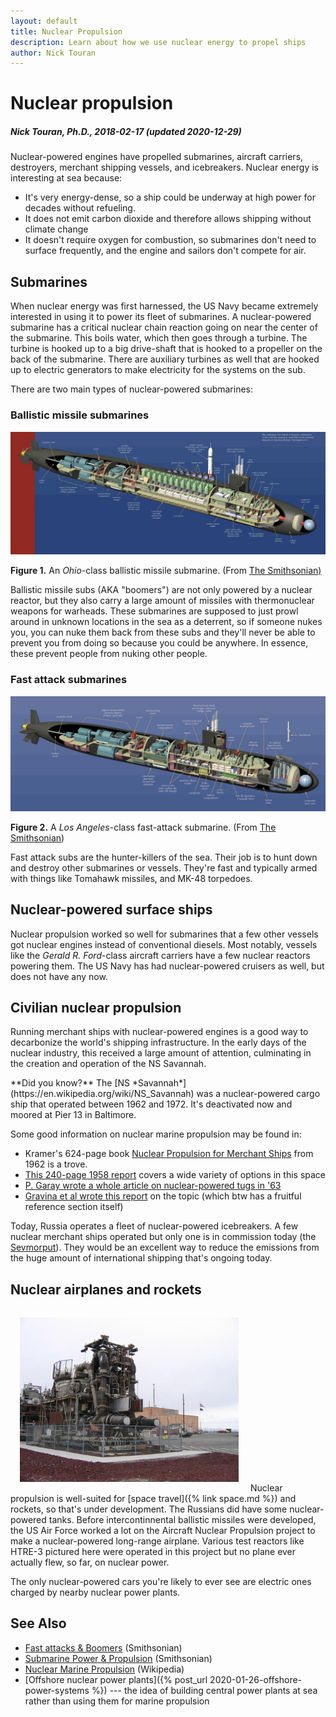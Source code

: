 ```yaml
---
layout: default
title: Nuclear Propulsion
description: Learn about how we use nuclear energy to propel ships
author: Nick Touran
---
```

<div class="row">
<div class="col-md-8" markdown="1">

# Nuclear propulsion
##### *Nick Touran, Ph.D., 2018-02-17 (updated 2020-12-29)*

Nuclear-powered engines have propelled submarines, aircraft carriers, destroyers, merchant
shipping vessels, and icebreakers.  Nuclear energy is interesting at sea because:

* It's very energy-dense, so a ship could be underway at high power for decades without 
refueling. 
* It does not emit carbon dioxide and therefore allows shipping without climate change
* It doesn't require oxygen for combustion, so submarines don't need to surface frequently, and
the engine and sailors don't compete for air. 


## Submarines

When nuclear energy was first harnessed, the US Navy became extremely
interested in using it to power its fleet of submarines. 
A nuclear-powered submarine has a critical nuclear chain reaction going 
on near the center of the submarine. This boils water, which then 
goes through a turbine. The turbine is hooked up to a big drive-shaft 
that is hooked to a propeller on the back of the submarine. There are
auxiliary turbines as well that are hooked up to electric generators
to make electricity for the systems on the sub. 

There are two main types of nuclear-powered submarines:

### Ballistic missile submarines
<a href="/img/sub-boomer-cutaway.jpg"><img class="img img-responsive" src="/img/sub-boomer-cutaway.jpg" alt="A ballistic missile submarine cutaway from the Smithsonian"/></a>
<p class="caption"><strong>Figure 1.</strong> An <em>Ohio</em>-class ballistic missile submarine. (From <a href="http://americanhistory.si.edu/subs/const/anatomy/boomers/index.html#">The Smithsonian)</a></p>
Ballistic missile subs (AKA "boomers") are not only
powered by a nuclear reactor, but they also carry a large amount 
of missiles with thermonuclear weapons for warheads. These submarines
are supposed to just prowl around in unknown locations in the sea as a 
deterrent, so if someone nukes you, you can nuke them back from these subs
and they'll never be able to prevent you from doing so because you could
be anywhere. In essence, these prevent people from nuking other people.  

### Fast attack submarines
<a href="/img/sub-fast-attack-cutaway.jpg"><img class="img img-responsive" src="/img/sub-fast-attack-cutaway.jpg" alt="A fast attack submarine cutaway from the Smithsonian."/></a>
<p class="caption"><strong>Figure 2.</strong> A <em>Los Angeles</em>-class fast-attack submarine. (From <a href="http://americanhistory.si.edu/subs/const/anatomy/attacks/index.html">The Smithsonian</a>)</p>
Fast attack subs are the hunter-killers of the sea. 
Their job is to hunt down and destroy other submarines or vessels. 
They're fast and typically armed with things like Tomahawk missiles,
and MK-48 torpedoes. 


## Nuclear-powered surface ships

Nuclear propulsion worked so well for submarines that a few other
vessels got nuclear engines instead of conventional
diesels. Most notably, vessels like the *Gerald R. Ford*-class
aircraft carriers have a few nuclear reactors powering them. 
The US Navy has had nuclear-powered cruisers as well, but 
does not have any now. 

## Civilian nuclear propulsion

Running merchant ships with nuclear-powered engines is a good way to decarbonize
the world's shipping infrastructure. In the early days of the nuclear industry, this
received a large amount of attention, culminating in the creation and operation of the NS
Savannah.

<div class="alert alert-success" role="alert" markdown="1">
**Did you know?** The [NS
*Savannah*](https://en.wikipedia.org/wiki/NS_Savannah) was a nuclear-powered
cargo ship that operated between 1962 and 1972. It's deactivated now and 
moored at Pier 13 in Baltimore. 
</div>

Some good information on nuclear marine propulsion may be found in:


* Kramer's 624-page book [Nuclear Propulsion for Merchant
  Ships](https://babel.hathitrust.org/cgi/pt?id=uiug.30112104123911&view=1up&seq=7) from
1962 is a trove.
* [This 240-page 1958
  report](https://babel.hathitrust.org/cgi/pt?id=uc1.31822031448046&view=1up&seq=9) covers
a wide variety of options in this space
* [P. Garay wrote a whole article on nuclear-powered tugs in
  '63](https://doi.org/10.1111/j.1559-3584.1963.tb04392.x) 
* [Gravina et al wrote this
  report](https://eprints.soton.ac.uk/351357/1/CONCEPTS%2520FOR%2520A%2520MODULAR%2520NUCLEAR%2520POWERED%2520CONTAINERSHIP.pdf)
on the topic (which btw has a fruitful reference section itself)


Today, Russia operates a fleet of nuclear-powered icebreakers.  A few nuclear merchant ships
operated but only one is in commission today (the
[Sevmorput](https://en.wikipedia.org/wiki/Sevmorput)). They would be an excellent way to
reduce the emissions from the huge amount of international shipping that's ongoing today. 



## Nuclear airplanes and rockets

<a href="/img/HTRE-3.jpg"><img src="/img/HTRE-3-sm.jpg" alt="The HTRE-3 test reactor hooked to jets for airplanes" class="img img-responive pull-right" style="width:350px;padding:15px;"/></a>
Nuclear propulsion is well-suited for [space travel]({% link space.md %}) and rockets, so that's 
under development. The Russians did have some nuclear-powered tanks. 
Before intercontinnental ballistic missiles were developed, the US Air 
Force worked a lot on the Aircraft Nuclear Propulsion project to make
a nuclear-powered long-range airplane. Various test reactors like HTRE-3 
pictured here were operated
in this project but no plane ever actually flew, so far, on nuclear power.

The only nuclear-powered cars you're likely to ever see are electric ones
charged by nearby nuclear power plants.


## See Also
* [Fast attacks & Boomers](http://americanhistory.si.edu/subs/operating/propulsion/reactor/index.html#) (Smithsonian)
* [Submarine Power & Propulsion](http://americanhistory.si.edu/subs/operating/propulsion/index.html) (Smithsonian)
* [Nuclear Marine Propulsion](https://en.wikipedia.org/wiki/Nuclear_marine_propulsion) (Wikipedia)
* [Offshore nuclear power plants]({% post_url 2020-01-26-offshore-power-systems %}) ---
  the idea of building central power plants at sea rather than using them for marine
propulsion



</div> 
</div>
